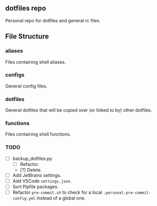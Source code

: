 ## dotfiles repo

Personal repo for dotfiles and general rc files.

## File Structure

### aliases

Files containing shell aliases.

### configs

General config files.

### dotfiles

General dotfiles that will be copied over (or linked to by) other dotfiles.

### functions

Files containing shell functions.

### TODO

- [ ] backup_dotfiles.py
    - [ ] Refactor.
    - [?] Delete.
- [ ] Add JetBrains settings.
- [ ] Add VSCode `settings.json`.
- [ ] Sort Pipfile packages.
- [ ] Refactor `pre-commit.sh` to check for a local `.personal-pre-commit-config.yml` instead of a global one.

